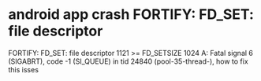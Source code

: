 
# android app crash FORTIFY: FD_SET: file descriptor

FORTIFY: FD_SET: file descriptor 1121 >= FD_SETSIZE 1024
A: Fatal signal 6 (SIGABRT), code -1 (SI_QUEUE) in tid 24840 (pool-35-thread-),
how to fix this isses

        